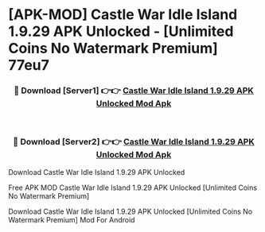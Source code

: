 # [APK-MOD] Castle War  Idle Island 1.9.29 APK Unlocked - [Unlimited Coins No Watermark Premium] 77eu7



<div align="center">
<h3>🔴 Download [Server1] 👉👉 <a href="https://momento.my/?title=Castle_War__Idle_Island_1.9.29_APK_Unlocked">Castle War  Idle Island 1.9.29 APK Unlocked Mod Apk</a></h3><br>

<h3>🔴 Download [Server2] 👉👉 <a href="https://momento.my/?title=Castle_War__Idle_Island_1.9.29_APK_Unlocked">Castle War  Idle Island 1.9.29 APK Unlocked Mod Apk</a></h3>
</div>



Download Castle War  Idle Island 1.9.29 APK Unlocked 

Free APK MOD Castle War  Idle Island 1.9.29 APK Unlocked [Unlimited Coins No Watermark Premium]

Download Castle War  Idle Island 1.9.29 APK Unlocked [Unlimited Coins No Watermark Premium] Mod For Android
